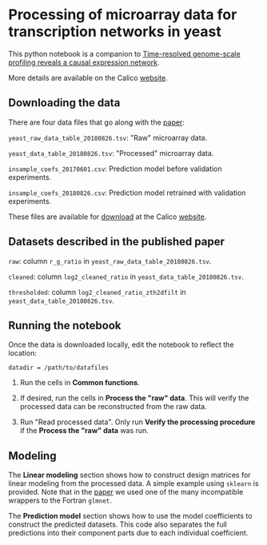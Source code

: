 # Processing of microarray data for transcription networks in yeast

This python notebook is a companion to [Time-resolved genome-scale profiling
reveals a causal expression network][paper].

More details are available on the Calico [website][website].

## Downloading the data

There are four data files that go along with the [paper][paper]:

`yeast_raw_data_table_20180826.tsv`: "Raw" microarray data.

`yeast_data_table_20180826.tsv`: "Processed" microarray data.

`insample_coefs_20170601.csv`: Prediction model before validation experiments.

`insample_coefs_20180826.csv`: Prediction model retrained with validation
experiments.

These files are available for [download][download] at the Calico
[website][website].

## Datasets described in the published paper

`raw`: column `r_g_ratio` in `yeast_raw_data_table_20180826.tsv`.

`cleaned`: column `log2_cleaned_ratio` in `yeast_data_table_20180826.tsv`.

`thresholded`: column `log2_cleaned_ratio_zth2dfilt` in `yeast_data_table_20180826.tsv`.


## Running the notebook

Once the data is downloaded locally, edit the notebook to reflect the location:

`datadir = /path/to/datafiles`

1. Run the cells in **Common functions**.

2. If desired, run the cells in **Process the "raw" data**.  This will verify
   the processed data can be reconstructed from the raw data.

3. Run "Read processed data".  Only run **Verify the processing procedure** if
   the **Process the "raw" data** was run.

## Modeling

The **Linear modeling** section shows how to construct design matrices for
linear modeling from the processed data.  A simple example using `sklearn` is
provided.  Note that in the [paper] we used one of the many incompatible
wrappers to the Fortran `glmnet`.

The **Prediction model** section shows how to use the model coefficients to
construct the predicted datasets.  This code also separates the full predictions
into their component parts due to each individual coefficient.

[paper]: https://www.biorxiv.org/content/10.1101/619577v2
[website]: https://idea.research.calicolabs.com/
[download]: https://storage.googleapis.com/calico-website-pin-public-bucket/datasets/yeast_transcription_network_data.zip
